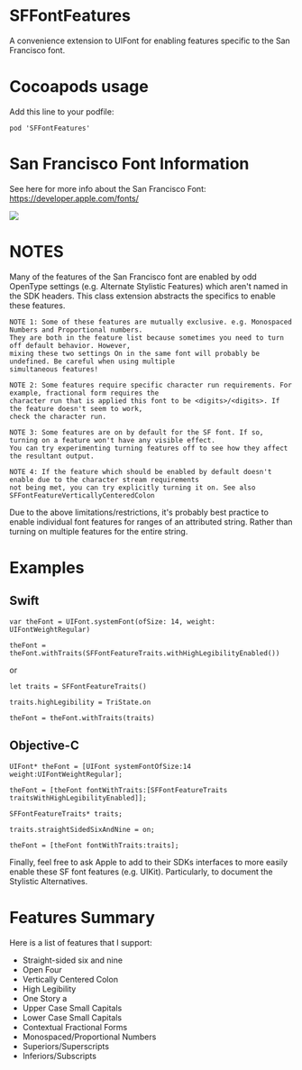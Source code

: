 # SFFontFeatures

A convenience extension to UIFont for enabling features specific to the San Francisco font.

# Cocoapods usage

Add this line to your podfile:

`pod 'SFFontFeatures'`

# San Francisco Font Information

See here for more info about the San Francisco Font:
https://developer.apple.com/fonts/


![](https://github.com/djfitz/SFFontFeatures/blob/master/SanFranciscoFontFeatures.png)

# NOTES

Many of the features of the San Francisco font are enabled by odd OpenType settings (e.g. Alternate Stylistic Features)
which aren't named in the SDK headers. This class extension abstracts the specifics to enable these features.

	NOTE 1: Some of these features are mutually exclusive. e.g. Monospaced Numbers and Proportional numbers.
	They are both in the feature list because sometimes you need to turn off default behavior. However,
	mixing these two settings On in the same font will probably be undefined. Be careful when using multiple
	simultaneous features!

	NOTE 2: Some features require specific character run requirements. For example, fractional form requires the
	character run that is applied this font to be <digits>/<digits>. If the feature doesn't seem to work,
	check the character run.

	NOTE 3: Some features are on by default for the SF font. If so, turning on a feature won't have any visible effect.
	You can try experimenting turning features off to see how they affect the resultant output.

	NOTE 4: If the feature which should be enabled by default doesn't enable due to the character stream requirements
	not being met, you can try explicitly turning it on. See also SFFontFeatureVerticallyCenteredColon

Due to the above limitations/restrictions, it's probably best practice to enable individual font features for ranges
of an attributed string. Rather than turning on multiple features for the entire string.

# Examples

## Swift

`var theFont = UIFont.systemFont(ofSize: 14, weight: UIFontWeightRegular)`

`theFont = theFont.withTraits(SFFontFeatureTraits.withHighLegibilityEnabled())`

or

`let traits = SFFontFeatureTraits()`

`traits.highLegibility = TriState.on`

`theFont = theFont.withTraits(traits)`

## Objective-C

`UIFont* theFont = [UIFont systemFontOfSize:14 weight:UIFontWeightRegular];`

`theFont = [theFont fontWithTraits:[SFFontFeatureTraits traitsWithHighLegibilityEnabled]];`

`SFFontFeatureTraits* traits;`

`traits.straightSidedSixAndNine = on;`

`theFont = [theFont fontWithTraits:traits];`

Finally, feel free to ask Apple to add to their SDKs interfaces to more easily enable these SF font features (e.g. UIKit).
Particularly, to document the Stylistic Alternatives.

# Features Summary

Here is a list of features that I support:

* Straight-sided six and nine
* Open Four
* Vertically Centered Colon
* High Legibility
* One Story a
* Upper Case Small Capitals
* Lower Case Small Capitals
* Contextual Fractional Forms
* Monospaced/Proportional Numbers
* Superiors/Superscripts
* Inferiors/Subscripts
